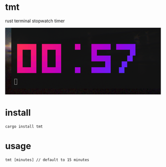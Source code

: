 # tmt

rust terminal stopwatch timer

![](./screenshot/screenshot.png)

# install

```
cargo install tmt
```

# usage

```
tmt [minutes] // default to 15 minutes
```
